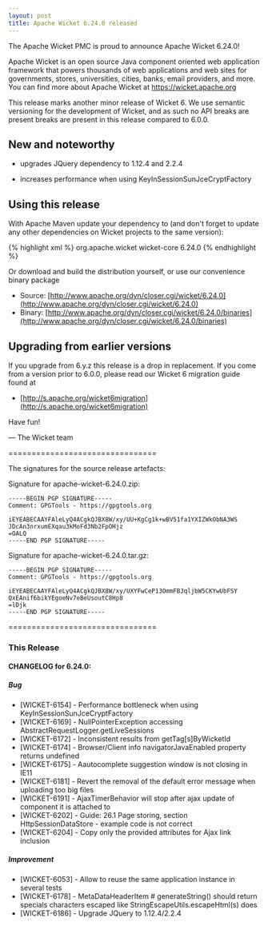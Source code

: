 ```yaml
---
layout: post
title: Apache Wicket 6.24.0 released
---
```

The Apache Wicket PMC is proud to announce Apache Wicket 6.24.0!

Apache Wicket is an open source Java component oriented web application
framework that powers thousands of web applications and web sites for
governments, stores, universities, cities, banks, email providers, and
more. You can find more about Apache Wicket at https://wicket.apache.org

This release marks another minor release of Wicket 6. We
use semantic versioning for the development of Wicket, and as such no
API breaks are present breaks are present in this release compared to
6.0.0.

New and noteworthy
------------------

 - upgrades JQuery dependency to 1.12.4 and 2.2.4

 - increases performance when using KeyInSessionSunJceCryptFactory

Using this release
------------------

With Apache Maven update your dependency to (and don't forget to
update any other dependencies on Wicket projects to the same version):

{% highlight xml %}
<dependency>
    <groupId>org.apache.wicket</groupId>
    <artifactId>wicket-core</artifactId>
    <version>6.24.0</version>
</dependency>
{% endhighlight %}

Or download and build the distribution yourself, or use our
convenience binary package

 * Source: [http://www.apache.org/dyn/closer.cgi/wicket/6.24.0](http://www.apache.org/dyn/closer.cgi/wicket/6.24.0)
 * Binary: [http://www.apache.org/dyn/closer.cgi/wicket/6.24.0/binaries](http://www.apache.org/dyn/closer.cgi/wicket/6.24.0/binaries)

Upgrading from earlier versions
-------------------------------

If you upgrade from 6.y.z this release is a drop in replacement. If
you come from a version prior to 6.0.0, please read our Wicket 6
migration guide found at

 * [http://s.apache.org/wicket6migration](http://s.apache.org/wicket6migration)

Have fun!

— The Wicket team


================================

The signatures for the source release artefacts:


Signature for apache-wicket-6.24.0.zip:

    -----BEGIN PGP SIGNATURE-----
	Comment: GPGTools - https://gpgtools.org
	
	iEYEABECAAYFAleLyQ4ACgkQJBX8W/xy/UU+KgCg1k+wBV51fa1YXIZWkObNA3WS
	JDcAn3nrxumEXqau3kMoFd3Nb2FpOHjz
	=OALQ
    -----END PGP SIGNATURE-----

Signature for apache-wicket-6.24.0.tar.gz:

    -----BEGIN PGP SIGNATURE-----
	Comment: GPGTools - https://gpgtools.org
	
	iEYEABECAAYFAleLyQ4ACgkQJBX8W/xy/UXYFwCeP13OmmFBJqljbW5CKYwUbFSY
	QxEAnif6bikYEgoeNv7eBeUsoutC8Hp8
	=lDjk
    -----END PGP SIGNATURE-----

================================

### This Release

#### CHANGELOG for 6.24.0:
    
##### Bug

* [WICKET-6154] - Performance bottleneck when using KeyInSessionSunJceCryptFactory
* [WICKET-6169] - NullPointerException accessing AbstractRequestLogger.getLiveSessions
* [WICKET-6172] - Inconsistent results from getTag[s]ByWicketId
* [WICKET-6174] - Browser/Client info navigatorJavaEnabled property returns undefined
* [WICKET-6175] - Aautocomplete suggestion window is not closing in IE11
* [WICKET-6181] - Revert the removal of the default error message when uploading too big files
* [WICKET-6191] - AjaxTimerBehavior will stop after ajax update of component it is attached to
* [WICKET-6202] - Guide: 26.1 Page storing, section HttpSessionDataStore - example code is not correct
* [WICKET-6204] - Copy only the provided attributes for Ajax link inclusion

##### Improvement

* [WICKET-6053] - Allow to reuse the same application instance in several tests
* [WICKET-6178] - MetaDataHeaderItem # generateString() should return specials characters escaped like StringEscapeUtils.escapeHtml(s) does
* [WICKET-6186] - Upgrade JQuery to 1.12.4/2.2.4
